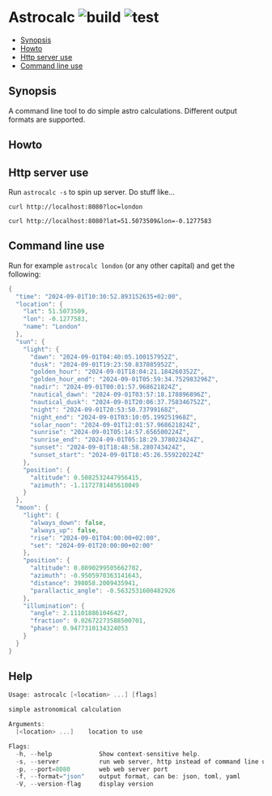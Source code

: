 # Astrocalc ![build](https://github.com/triole/astrocalc/actions/workflows/build.yaml/badge.svg) ![test](https://github.com/triole/astrocalc/actions/workflows/test.yaml/badge.svg)

<!-- toc -->

- [Synopsis](#synopsis)
- [Howto](#howto)
- [Http server use](#http-server-use)
- [Command line use](#command-line-use)

<!-- /toc -->

## Synopsis

A command line tool to do simple astro calculations. Different output formats are supported.

## Howto

## Http server use

Run `astrocalc -s` to spin up server. Do stuff like...

```shell
curl http://localhost:8080?loc=london

curl http://localhost:8080?lat=51.5073509&lon=-0.1277583
```

## Command line use

Run for example `astrocalc london` (or any other capital) and get the following:

```go mdox-exec="r london"
{
  "time": "2024-09-01T10:30:52.893152635+02:00",
  "location": {
    "lat": 51.5073509,
    "lon": -0.1277583,
    "name": "London"
  },
  "sun": {
    "light": {
      "dawn": "2024-09-01T04:40:05.100157952Z",
      "dusk": "2024-09-01T19:23:50.837085952Z",
      "golden_hour": "2024-09-01T18:04:21.184260352Z",
      "golden_hour_end": "2024-09-01T05:59:34.752983296Z",
      "nadir": "2024-09-01T00:01:57.968621824Z",
      "nautical_dawn": "2024-09-01T03:57:18.178896896Z",
      "nautical_dusk": "2024-09-01T20:06:37.758346752Z",
      "night": "2024-09-01T20:53:50.73799168Z",
      "night_end": "2024-09-01T03:10:05.199251968Z",
      "solar_noon": "2024-09-01T12:01:57.968621824Z",
      "sunrise": "2024-09-01T05:14:57.656500224Z",
      "sunrise_end": "2024-09-01T05:18:29.378023424Z",
      "sunset": "2024-09-01T18:48:58.280743424Z",
      "sunset_start": "2024-09-01T18:45:26.559220224Z"
    },
    "position": {
      "altitude": 0.5082532447956415,
      "azimuth": -1.1172781485618049
    }
  },
  "moon": {
    "light": {
      "always_down": false,
      "always_up": false,
      "rise": "2024-09-01T04:00:00+02:00",
      "set": "2024-09-01T20:00:00+02:00"
    },
    "position": {
      "altitude": 0.8090299505662782,
      "azimuth": -0.9505970363141643,
      "distance": 398058.2009435941,
      "parallactic_angle": -0.5632531600482926
    },
    "illumination": {
      "angle": 2.111018861046427,
      "fraction": 0.02672273588500701,
      "phase": 0.9477310134324053
    }
  }
}
```

## Help

```go mdox-exec="r -h"
Usage: astrocalc [<location> ...] [flags]

simple astronomical calculation

Arguments:
  [<location> ...]    location to use

Flags:
  -h, --help             Show context-sensitive help.
  -s, --server           run web server, http instead of command line use
  -p, --port=8080        web web server port
  -f, --format="json"    output format, can be: json, toml, yaml
  -V, --version-flag     display version
```
